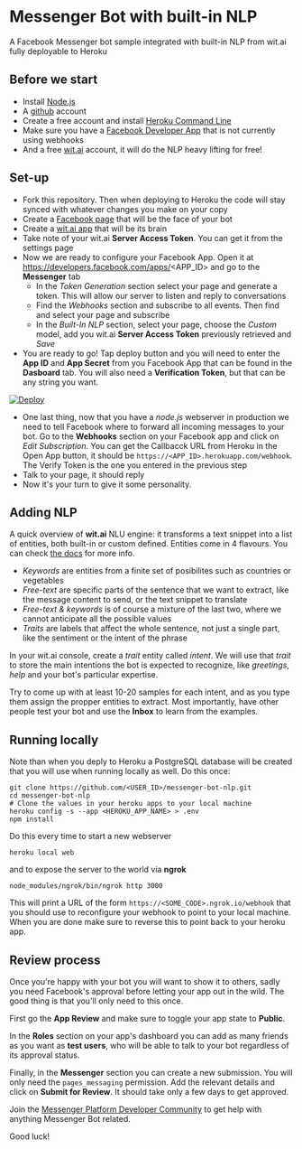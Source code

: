 # Messenger Bot with built-in NLP
A Facebook Messenger bot sample integrated with built-in NLP from wit.ai fully deployable to Heroku

## Before we start

 * Install [Node.js](https://nodejs.org/en/download/)
 * A [github](https://github.com/join?source=login) account
 * Create a free account and install [Heroku Command Line](https://devcenter.heroku.com/articles/heroku-cli)
 * Make sure you have a [Facebook Developer App](https://developers.facebook.com/apps) that is not currently using webhooks
 * And a free [wit.ai](https://wit.ai/) account, it will do the NLP heavy lifting for free!
 
## Set-up

 * Fork this repository. Then when deploying to Heroku the code will stay synced with whatever changes you make on your copy
 * Create a [Facebook page](https://www.facebook.com/pages/create/) that will be the face of your bot
 * Create a [wit.ai app](https://wit.ai/apps/new) that will be its brain
 * Take note of your wit.ai **Server Access Token**. You can get it from the settings page
 * Now we are ready to configure your Facebook App. Open it at https://developers.facebook.com/apps/<APP_ID> and go to the **Messenger** tab
   * In the *Token Generation* section select your page and generate a token. This will allow our server to listen and reply to conversations
   * Find the *Webhooks* section and subscribe to all events. Then find and select your page and subscribe
   * In the *Built-In NLP* section, select your page, choose the *Custom* model, add you wit.ai **Server Access Token** previously retrieved and *Save*
 * You are ready to go! Tap deploy button and you will need to enter the **App ID** and **App Secret** from you Facebook App that can be found in the **Dasboard** tab. You will also need a **Verification Token**, but that can be any string you want.

[![Deploy](https://www.herokucdn.com/deploy/button.svg)](https://heroku.com/deploy)

 * One last thing, now that you have a *node.js* webserver in production we need to tell Facebook where to forward all incoming messages to  your bot. Go to the **Webhooks** section on your Facebook app and click on *Edit Subscription*. You can get the Callbacck URL from Heroku in the Open App button, it should be `https://<APP_ID>.herokuapp.com/webhook`. The Verify Token is the one you entered in the previous step
 * Talk to your page, it should reply
 * Now it's your turn to give it some personality.

## Adding NLP

A quick overview of **wit.ai** NLU engine: it transforms a text snippet into a list of entities, both built-in or custom defined. Entities come in 4 flavours. You can check [the docs](https://wit.ai/docs/recipes#which-entity-should-i-use) for more info.
 * *Keywords* are entities from a finite set of posibilites such as countries or vegetables
 * *Free-text* are specific parts of the sentence that we want to extract, like the message content to send, or the text snippet to translate
 * *Free-text & keywords* is of course a mixture of the last two, where we cannot anticipate all the possible values
 * *Traits* are labels that affect the whole sentence, not just a single part, like the sentiment or the intent of the phrase

In your wit.ai console, create a *trait* entity called *intent*. We will use that *trait* to store the main intentions the bot is expected to recognize, like *greetings*, *help* and your bot's particular expertise.

Try to come up with at least 10-20 samples for each intent, and as you type them assign the propper entities to extract. Most importantly, have other people test your bot and use the **Inbox** to learn from the examples.

## Running locally

Note than when you deply to Heroku a PostgreSQL database will be created that you will use when running locally as well. Do this once:
```
git clone https://github.com/<USER_ID>/messenger-bot-nlp.git
cd messenger-bot-nlp
# Clone the values in your heroku apps to your local machine
heroku config -s --app <HEROKU_APP_NAME> > .env
npm install
```
Do this every time to start a new webserver
```
heroku local web
```
and to expose the server to the world via **ngrok**
```
node_modules/ngrok/bin/ngrok http 3000
```
This will print a URL of the form `https://<SOME_CODE>.ngrok.io/webhook` that you should use to reconfigure your webhook to point to your local machine. When you are done make sure to reverse this to point back to your heroku app.


## Review process

Once you're happy with your bot you will want to show it to others, sadly you need Facebook's approval before letting your app out in the wild. The good thing is that you'll only need to this once.

First go the **App Review** and make sure to toggle your app state to **Public**.

In the **Roles** section on your app's dashboard you can add as many friends as you want as **test users**, who will be able to talk to your bot regardless of its approval status.

Finally, in the **Messenger** section you can create a new submission. You will only need the `pages_messaging` permission. Add the relevant details and click on **Submit for Review**. It should take only a few days to get approved.

Join the [Messenger Platform Developer Community](https://www.facebook.com/groups/messengerplatform/) to get help with anything Messenger Bot related.

Good luck!
